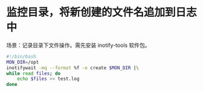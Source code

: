 # 监控目录，将新创建的文件名追加到日志中

场景：记录目录下文件操作。需先安装 inotify-tools 软件包。

```bash
#!/bin/bash
MON_DIR=/opt
inotifywait -mq --format %f -e create $MON_DIR |\
while read files; do
    echo $files >> test.log
done
```
